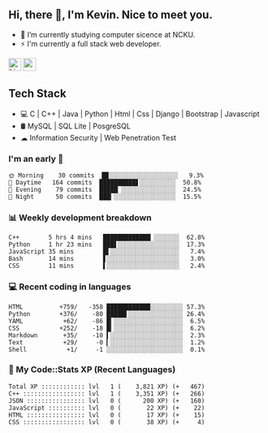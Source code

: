 ## Hi, there 👋, I'm Kevin. Nice to meet you.

- 🌱 I’m currently studying computer sicence at NCKU.
- ⚡ I'm currently a full stack web developer.

<a href="https://www.linkedin.com/in/kevin12686/"><img alt="LinkedIn" src="https://img.shields.io/badge/linkedin%20-%230077B5.svg?&style=for-the-badge&logo=linkedin&logoColor=white" height=25></a>
<a href="https://www.instagram.com/kevin12686/"><img src="https://img.shields.io/badge/instagram-3f729b?&style=for-the-badge&logo=instagram&logoColor=white" height=25></a>

## Tech Stack

* 💻 C | C++ | Java | Python | Html | Css | Django | Bootstrap | Javascript
* 🛢️ MySQL | SQL Lite | PosgreSQL
* ☁ Information Security | Web Penetration Test

### I'm an early 🐤

<!-- early_bird start -->

```text
🌞 Morning    30 commits  █▉░░░░░░░░░░░░░░░░░░░   9.3%
🌆 Daytime   164 commits  ██████████▋░░░░░░░░░░  50.8%
🌃 Evening    79 commits  █████▏░░░░░░░░░░░░░░░  24.5%
🌙 Night      50 commits  ███▎░░░░░░░░░░░░░░░░░  15.5%
```

<!-- early_bird end -->

### 📊 Weekly development breakdown

<!-- code_time start -->

```text
C++        5 hrs 4 mins   █████████████▏░░░░░░░  62.8%
Python     1 hr 23 mins   ███▋░░░░░░░░░░░░░░░░░  17.3%
JavaScript 35 mins        █▌░░░░░░░░░░░░░░░░░░░   7.4%
Bash       14 mins        ▋░░░░░░░░░░░░░░░░░░░░   3.0%
CSS        11 mins        ▌░░░░░░░░░░░░░░░░░░░░   2.4%
```

<!-- code_time end -->

### 💻 Recent coding in languages

<!-- code_diff start -->

```text
HTML          +759/   -358 ████████████░░░░░░░░░ 57.3%
Python        +376/    -80 █████▌░░░░░░░░░░░░░░░ 26.4%
YAML           +62/    -86 █▎░░░░░░░░░░░░░░░░░░░  6.5%
CSS           +252/    -18 █▎░░░░░░░░░░░░░░░░░░░  6.2%
Markdown       +35/    -10 ▍░░░░░░░░░░░░░░░░░░░░  2.3%
Text           +29/     -0 ▎░░░░░░░░░░░░░░░░░░░░  1.2%
Shell           +1/     -1 ░░░░░░░░░░░░░░░░░░░░░  0.1%
```

<!-- code_diff end -->

### 🧰 My Code::Stats XP (Recent Languages)

<!-- codestats start -->

```text
Total XP :::::::::::: lvl   1 (    3,821 XP) (+   467)
C++ ::::::::::::::::: lvl   1 (    3,351 XP) (+   266)
JSON :::::::::::::::: lvl   0 (      200 XP) (+   160)
JavaScript :::::::::: lvl   0 (       22 XP) (+    22)
HTML :::::::::::::::: lvl   0 (       17 XP) (+    15)
CSS ::::::::::::::::: lvl   0 (       38 XP) (+     4)
```

<!-- codestats end -->
